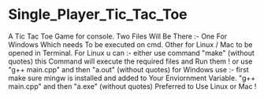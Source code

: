 # Single_Player_Tic_Tac_Toe
A Tic Tac Toe Game for console.
Two Files Will Be There :-
  One For Windows Which needs To be executed on cmd.
  Other for Linux / Mac to be opened in Terminal.
 For Linux u can :-
  either use command "make" (without quotes) this Command will execute the required files and Run them !
  or use "g++ main.cpp" and then "a.out" (without quotes)
 for Windows use :-
  first make sure mingw is installed and added to Your Enviornment Variable. 
  "g++ main.cpp" and then "a.exe" (without quotes)
Preferred to Use Linux or Mac !
